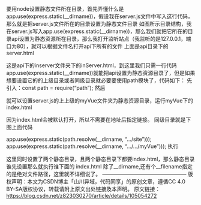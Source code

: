 要用node设置静态文件所在目录，首先弄懂什么是app.use(express.static(__dirname))，假设我在server.js文件中写入这行代码，那么就是把server.js文件所在的目录设置为静态文件目录
如图所示目录结构，我在server.js写入app.use(express.static(__dirname))，那么我们就把它所在的目录api设置为静态资源所在目录，那么我打开监听站点（我监听的是127.0.0.1，端口为80），就可以根据文件名打开api下所有的文件
上面是api目录下的server.html

这是api下的inserver文件夹下的inServer.html，到这里我们只需一行代码app.use(express.static(__dirname))就能把api设置为静态资源目录了，但是如果想要设置它的的上级目录或者同级目录就必要要使用path模块了，代码如下：
先引入：const path = require(“path”);
然后

就可以设置server.js的上上级的myVue文件夹为静态资源目录，运行myVue下的index.html

因为index.html会被默认打开，所以不需要在地址后指定链接。
同级目录就是下图上面代码

app.use(express.static(path.resolve(__dirname, “…/site”)));
app.use(express.static(path.resolve(__dirname, “…/…/myVue”)));
执行

这里同时设置了两个静态目录，且两个静态目录下都要index.html，那么静态目录谁先设置那么就执行谁下面的
index.html
除了__dirname,还有个__filename指定的是绝对文件路径，这里就不详细说了。
————————————————
版权声明：本文为CSDN博主「山川异域，代码同享」的原创文章，遵循CC 4.0 BY-SA版权协议，转载请附上原文出处链接及本声明。
原文链接：https://blog.csdn.net/z823030270/article/details/105054272